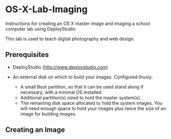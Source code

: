 OS-X-Lab-Imaging
================

Instructions for creating an OS X master image and imaging a school computer lab using DeployStudio.

This lab is used to teach digital photography and web design.

Prerequisites
-------------

* DeployStudio (http://www.deploystudio.com)

* An external disk on which to build your images. Configured thusly:
  * A small Boot partition, so that it can be used stand along if necessary, with a minimal OS installed.
  * Additional partition(s) sized to hold the master system(s).
  * The remaining disk space allocated to hold the system images. You will need enough space to hold your images plus twice the size of an image for building images.

Creating an Image
-----------------
